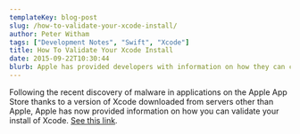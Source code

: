 ```yaml
---
templateKey: blog-post
slug: /how-to-validate-your-xcode-install/
author: Peter Witham
tags: ["Development Notes", "Swift", "Xcode"]
title: How To Validate Your Xcode Install
date: 2015-09-22T10:30:44
blurb: Apple has provided developers with information on how they can check their installed version of Xcode.
---
```


Following the recent discovery of malware in applications on the Apple App Store thanks to a version of Xcode downloaded from servers other than Apple, Apple has now provided information on how you can validate your install of Xcode. [See this link](https://developer.apple.com/news/?id=09222015a).
